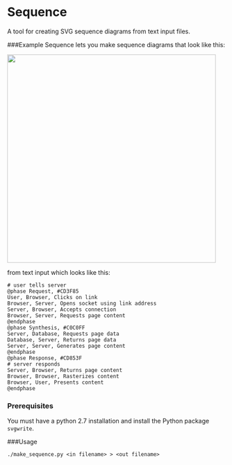 # Sequence
A tool for creating SVG sequence diagrams from text input files.

###Example
Sequence lets you make sequence diagrams that look like this:

<img src="http://jasonreisman.github.io/sequence/test.png" width="480">

from text input which looks like this:
```
# user tells server
@phase Request, #CD3F85
User, Browser, Clicks on link
Browser, Server, Opens socket using link address
Server, Browser, Accepts connection
Browser, Server, Requests page content
@endphase
@phase Synthesis, #C0C0FF
Server, Database, Requests page data
Database, Server, Returns page data
Server, Server, Generates page content
@endphase
@phase Response, #CD853F
# server responds
Server, Browser, Returns page content
Browser, Browser, Rasterizes content
Browser, User, Presents content
@endphase
```

### Prerequisites
You must have a python 2.7 installation and install the Python package `svgwrite`.

###Usage
```
./make_sequence.py <in filename> > <out filename>
```
